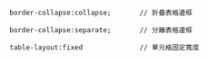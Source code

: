 ```
border-collapse:collapse;		// 折疊表格邊框
```

```
border-collapse:separate;		// 分離表格邊框
```

```
table-layout:fixed				// 單元格固定寬度
```